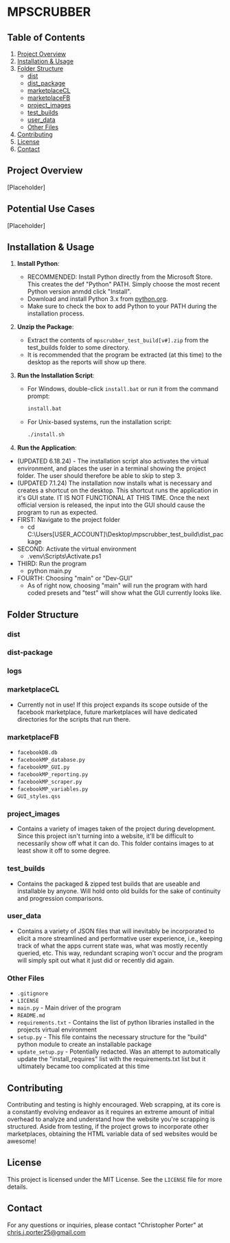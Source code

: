 # MPSCRUBBER

## Table of Contents
1. [Project Overview](#project-overview)
2. [Installation & Usage](#usage)
3. [Folder Structure](#folder-structure)
    - [dist](#dist)
    - [dist_package](#dist_package)
    - [marketplaceCL](#marketplaceCL)
    - [marketplaceFB](#marketplaceFB)
    - [project_images](#project_images)
    - [test_builds](#test_builds)
    - [user_data](#user_data)
    - [Other Files](#other-files)
4. [Contributing](#contributing)
5. [License](#license)
6. [Contact](#contact)

## Project Overview
   [Placeholder]

## Potential Use Cases
   [Placeholder]


## Installation & Usage

1. **Install Python**:
   - RECOMMENDED: Install Python directly from the Microsoft Store.
     This creates the def "Python" PATH. Simply choose the most recent Python version 
     anmdd click "Install".
   - Download and install Python 3.x from [python.org](https://www.python.org/downloads/).
   - Make sure to check the box to add Python to your PATH during the installation process.

2. **Unzip the Package**:
   - Extract the contents of `mpscrubber_test_build[v#].zip` from the test_builds folder
     to some directory.
   - It is recommended that the program be extracted (at this time) to 
     the desktop as the reports will show up there.

3. **Run the Installation Script**:
   - For Windows, double-click `install.bat` or run it from the command prompt:
     ```bat
     install.bat
     ```
   - For Unix-based systems, run the installation script:
     ```sh
     ./install.sh
     ```

4. **Run the Application**:
- (UPDATED 6.18.24) - The installation script also activates the virtual environment,
  and places the user in a terminal showing the project folder. The user should
  therefore be able to skip to step 3.
- (UPDATED 7.1.24) The installation now installs what is necessary and creates a shortcut
  on the desktop. This shortcut runs the application in it's GUI state. IT IS NOT FUNCTIONAL
  AT THIS TIME. Once the next official version is released, the input into the GUI should
  cause the program to run as expected.
- FIRST: Navigate to the project folder
   - cd C:\Users\[USER_ACCOUNT]\Desktop\mpscrubber_test_build\dist_package
- SECOND: Activate the virtual environment
   - .venv\Scripts\Activate.ps1
- THIRD: Run the program
   - python main.py
- FOURTH: Choosing "main" or "Dev-GUI"
   - As of right now, choosing "main" will run the program with hard coded presets and 
     "test" will show what the GUI currently looks like.


## Folder Structure

### dist

### dist-package

### logs

### marketplaceCL
   - Currently not in use! If this project expands its scope outside of the facebook marketplace,
   future marketplaces will have dedicated directories for the scripts that run there.

### marketplaceFB
   - `facebookDB.db`
   - `facebookMP_database.py`
   - `facebookMP_GUI.py`
   - `facebookMP_reporting.py`
   - `facebookMP_scraper.py`
   - `facebookMP_variables.py`
   - `GUI_styles.qss`

### project_images
   - Contains a variety of images taken of the project during development. Since this project
   isn't turning into a website, it'll be difficult to necessarily show off what it can do. This
   folder contains images to at least show it off to some degree.

### test_builds
   - Contains the packaged & zipped test builds that are useable and installable by anyone. Will
   hold onto old builds for the sake of continuity and progression comparisons.

### user_data
   - Contains a variety of JSON files that will inevitably be incorporated to elicit a more 
   streamlined and performative user experience, i.e., keeping track of what the apps current
   state was, what was mostly recently queried, etc. This way, redundant scraping won't occur
   and the program will simply spit out what it just did or recently did again.

### Other Files
   - `.gitignore`
   - `LICENSE`
   - `main.py` - Main driver of the program
   - `README.md`
   - `requirements.txt` - Contains the list of python libraries installed in the projects virtual environment
   - `setup.py` - This file contains the necessary structure for the "build" python module to create an installable package
   - `update_setup.py` - Potentially redacted. Was an attempt to automatically update the "install_requires"
     list with the requirements.txt list but it ultimately became too complicated at this time


## Contributing
Contributing and testing is highly encouraged. Web scrapping, at its core is a constantly evolving endeavor as it requires an extreme amount of initial overhead to analyze and understand how
the website you're scrapping is structured. Aside from testing, if the project grows to incorporate
other marketplaces, obtaining the HTML variable data of sed websites would be awesome!

## License
This project is licensed under the MIT License. See the `LICENSE` file for more details.

## Contact
For any questions or inquiries, please contact "Christopher Porter" at chris.j.porter25@gmail.com
